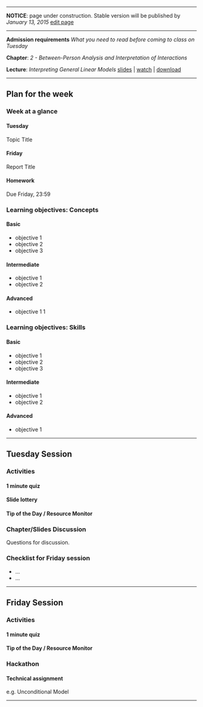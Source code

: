 ----

**NOTICE**: page under construction. Stable version will be published by *January 13, 2015* [edit page](https://github.com/andkov/MLMtime/edit/gh-pages/2.md)

----

**Admission requirements** *What you need to read before coming to class on Tuesday* 

**Chapter**: *2 - Between-Person Analysis and Interpretation of Interactions*   

**Lecture**: *Interpreting General Linear Models*  [slides](http://www.lesahoffman.com/944/944_Lecture01_Intro_MLM.pdf) |  [watch](http://camrelay1.unl.edu/inbox/lhoffman2/944_Lecture02_-_Flash_%28Large%29_-_20130111_12.21.32PM.html) |  [download](http://camrelay1.unl.edu/inbox/lhoffman2/944_Lecture02_-_iPod_and_iPhone_-_20130111_12.21.32PM.mp4)   

---- 


## Plan for the week 

### Week at a glance

#### Tuesday
Topic Title

#### Friday 
Report Title

#### Homework 
Due Friday, 23:59


### Learning objectives: Concepts


#### Basic
- objective 1  
- objective 2  
- objective 3  

#### Intermediate  
- objective 1  
- objective 2  

#### Advanced 
- objective 1  1   


### Learning objectives: Skills 


#### Basic
- objective 1  
- objective 2  
- objective 3  

#### Intermediate  
- objective 1  
- objective 2  

#### Advanced 
- objective 1 


----
 
## Tuesday Session  


### Activities

#### 1 minute quiz    

#### Slide lottery   

#### Tip of the Day / Resource Monitor


### Chapter/Slides Discussion 
Questions for discussion.  

### Checklist for Friday session
- ...  
- ...  



---- 

## Friday Session


### Activities 

#### 1 minute quiz

#### Tip of the Day / Resource Monitor 


### Hackathon

#### Technical assignment
e.g. Unconditional Model


----
